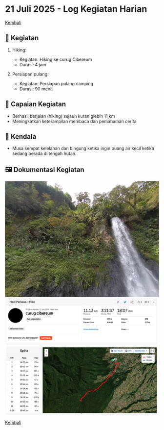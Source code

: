 # 21 Juli 2025 - Log Kegiatan Harian
[Kembali](readme.md)

## 📌 Kegiatan
1. Hiking:
   - Kegiatan: Hiking ke curug Cibereum
   - Durasi: 4 jam
   
2. Persiapan pulang:
   - Kegiatan: Persiapan pulang camping
   - Durasi: 90 menit

## 🎯 Capaian Kegiatan
- Berhasil berjalan (hiking) sejauh kuran glebih 11 km
- Meningkatkan keterampilan membaca dan pemahaman cerita

## 🚧 Kendala
- Musa sempat kelelahan dan bingung ketika ingin buang air kecil ketika sedang berada di tengah hutan.

## 🖼️ Dokumentasi Kegiatan
![Tracking](img/20250721-tracking.jpeg)
![Tracking](img/20250721-tracking.png)

[Kembali](readme.md)